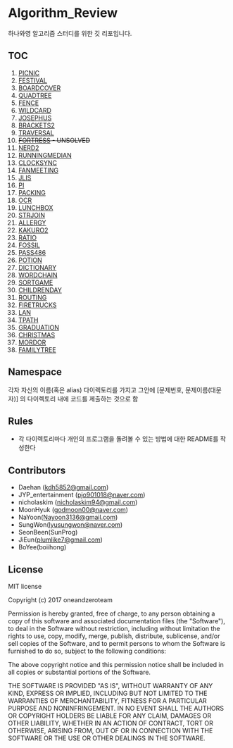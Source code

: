 # Algorithm_Review
하나와영 알고리즘 스터디를 위한 깃 리포입니다.

## TOC
1. [PICNIC](https://algospot.com/judge/problem/read/PICNIC)
2. [FESTIVAL](https://algospot.com/judge/problem/read/FESTIVAL)
3. [BOARDCOVER](https://algospot.com/judge/problem/read/BOARDCOVER)
4. [QUADTREE](https://algospot.com/judge/problem/read/QUADTREE)
5. [FENCE](https://algospot.com/judge/problem/read/FENCE)
6. [WILDCARD](https://algospot.com/judge/problem/read/WILDCARD)
7. [JOSEPHUS](https://algospot.com/judge/problem/read/JOSEPHUS)
8. [BRACKETS2](https://algospot.com/judge/problem/read/BRACKETS2)
9. [TRAVERSAL](https://algospot.com/judge/problem/read/TRAVERSAL)
10. ~~[FORTRESS](https://algospot.com/judge/problem/read/FORTRESS) - UNSOLVED~~
11. [NERD2](https://algospot.com/judge/problem/read/NERD2)
12. [RUNNINGMEDIAN](https://algospot.com/judge/problem/read/RUNNINGMEDIAN)
13. [CLOCKSYNC](https://algospot.com/judge/problem/read/CLOCKSYNC)
14. [FANMEETING](https://algospot.com/judge/problem/read/FANMEETING)
15. [JLIS](https://algospot.com/judge/problem/read/JLIS)
16. [PI](https://algospot.com/judge/problem/read/PI)
17. [PACKING](https://algospot.com/judge/problem/read/PACKING)
18. [OCR](https://algospot.com/judge/problem/read/OCR)
19. [LUNCHBOX](https://algospot.com/judge/problem/read/LUNCHBOX)
20. [STRJOIN](https://algospot.com/judge/problem/read/STRJOIN)
21. [ALLERGY](https://algospot.com/judge/problem/read/ALLERGY)
22. [KAKURO2](https://algospot.com/judge/problem/read/KAKURO2)
23. [RATIO](https://algospot.com/judge/problem/read/RATIO)
24. [FOSSIL](https://algospot.com/judge/problem/read/FOSSIL)
25. [PASS486](https://algospot.com/judge/problem/read/PASS486)
26. [POTION](https://algospot.com/judge/problem/read/POTION)
27. [DICTIONARY](https://algospot.com/judge/problem/read/DICTIONARY)
28. [WORDCHAIN](https://algospot.com/judge/problem/read/WORDCHAIN)
29. [SORTGAME](https://algospot.com/judge/problem/read/SORTGAME)
30. [CHILDRENDAY](https://algospot.com/judge/problem/read/CHILDRENDAY)
31. [ROUTING](https://algospot.com/judge/problem/read/ROUTING)
32. [FIRETRUCKS](https://algospot.com/judge/problem/read/FIRETRUCKS)
33. [LAN](https://algospot.com/judge/problem/read/LAN)
34. [TPATH](https://algospot.com/judge/problem/read/TPATH)
35. [GRADUATION](https://algospot.com/judge/problem/read/GRADUATION)
36. [CHRISTMAS](https://algospot.com/judge/problem/read/CHRISTMAS)
37. [MORDOR](https://algospot.com/judge/problem/read/MORDOR)
38. [FAMILYTREE](https://algospot.com/judge/problem/read/FAMILYTREE)


## Namespace
각자 자신의 이름(혹은 alias) 다이렉토리를 가지고
그안에 [문제번호, 문제이름(대문자)] 의 다이렉토리 내에 코드를 제출하는 것으로 함

## Rules
- 각 다이렉토리마다 개인의 프로그램을 돌려볼 수 있는 방법에 대한 README를 작성한다

## Contributors
- Daehan (kdh5852@gmail.com)
- JYP_entertainment (pjo901018@naver.com)
- nicholaskim (nicholaskim94@gmail.com)
- MoonHyuk (godmoon00@naver.com)
- NaYoon(Nayoon3136@gmail.com)
- SungWon(lyusungwon@naver.com)
- SeonBeen(SunProg)
- JiEun(plumlike7@gmail.com)
- BoYee(boiihong)

## License
MIT license

Copyright (c) 2017 oneandzeroteam

Permission is hereby granted, free of charge, to any person
obtaining a copy of this software and associated documentation
files (the "Software"), to deal in the Software without
restriction, including without limitation the rights to use,
copy, modify, merge, publish, distribute, sublicense, and/or sell
copies of the Software, and to permit persons to whom the
Software is furnished to do so, subject to the following
conditions:

The above copyright notice and this permission notice shall be
included in all copies or substantial portions of the Software.

THE SOFTWARE IS PROVIDED "AS IS", WITHOUT WARRANTY OF ANY KIND,
EXPRESS OR IMPLIED, INCLUDING BUT NOT LIMITED TO THE WARRANTIES
OF MERCHANTABILITY, FITNESS FOR A PARTICULAR PURPOSE AND
NONINFRINGEMENT. IN NO EVENT SHALL THE AUTHORS OR COPYRIGHT
HOLDERS BE LIABLE FOR ANY CLAIM, DAMAGES OR OTHER LIABILITY,
WHETHER IN AN ACTION OF CONTRACT, TORT OR OTHERWISE, ARISING
FROM, OUT OF OR IN CONNECTION WITH THE SOFTWARE OR THE USE OR
OTHER DEALINGS IN THE SOFTWARE.

